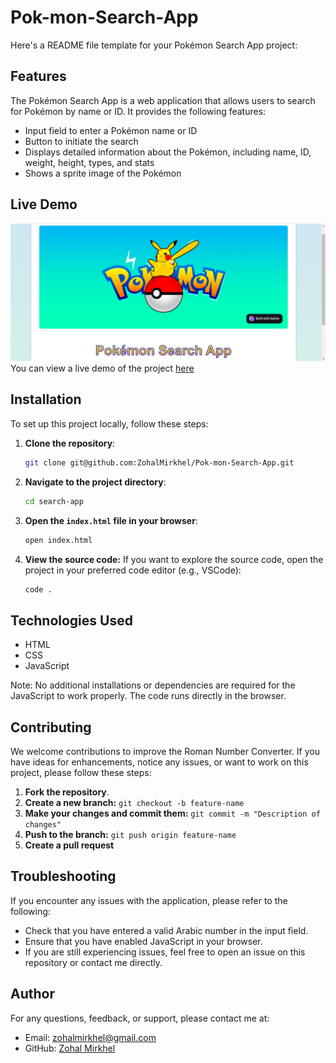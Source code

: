 # Pok-mon-Search-App
Here's a README file template for your Pokémon Search App project:

## Features

The Pokémon Search App is a web application that allows users to search for Pokémon by name or ID. It provides the following features:

* Input field to enter a Pokémon name or ID
* Button to initiate the search
* Displays detailed information about the Pokémon, including name, ID, weight, height, types, and stats
* Shows a sprite image of the Pokémon


## Live Demo

![alt text](PSA.PNG)
You can view a live demo of the project [here]( https://zohalmirkhel.github.io/Pok-mon-Search-App/)


## Installation

To set up this project locally, follow these steps:


1. **Clone the repository**:
   ```bash
   git clone git@github.com:ZohalMirkhel/Pok-mon-Search-App.git
   ```
2. **Navigate to the project directory**:
   ```bash
   cd search-app
   ```

3. **Open the `index.html` file in your browser**:
   ```bash
   open index.html
   ```

4. **View the source code:**
If you want to explore the source code, open the project in your preferred code editor (e.g., VSCode):
   ```bash
   code .
   ```


## Technologies Used

* HTML
* CSS
* JavaScript

Note: No additional installations or dependencies are required for the JavaScript to work properly. The code runs directly in the browser.


## Contributing

We welcome contributions to improve the Roman Number Converter. If you have ideas for enhancements, notice any issues, or want to work on this project, please follow these steps:

1. **Fork the repository**.
2. **Create a new branch:** `git checkout -b feature-name`
3. **Make your changes and commit them:** `git commit -m "Description of changes"`
4. **Push to the branch:** `git push origin feature-name`
5. **Create a pull request**


## Troubleshooting

If you encounter any issues with the application, please refer to the following:

* Check that you have entered a valid Arabic number in the input field.
* Ensure that you have enabled JavaScript in your browser.
* If you are still experiencing issues, feel free to open an issue on this repository or contact me directly.

## Author

For any questions, feedback, or support, please contact me at:
- Email: [zohalmirkhel@gmail.com](mailto:zohalmirkhel@gmail.com)
- GitHub: [Zohal Mirkhel](https://github.com/ZohalMirkhel)